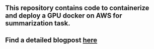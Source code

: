 ## This repository contains code to containerize and deploy a GPU docker on AWS for summarization task.
## Find a detailed blogpost [here](https://ramsrigoutham.medium.com/containerizing-huggingface-transformers-for-gpu-inference-with-docker-and-fastapi-on-aws-d4a83edede2f?sk=6bb460ec19bebc5181fbb20ef1af88a9) 
